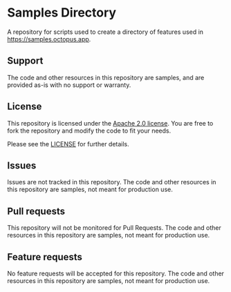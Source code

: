 # Samples Directory
A repository for scripts used to create a directory of features used in https://samples.octopus.app.

## Support

The code and other resources in this repository are samples, and are provided as-is with no support or warranty.

## License

This repository is licensed under the [Apache 2.0 license](https://www.apache.org/licenses/LICENSE-2.0).  You are free to fork the repository and modify the code to fit your needs.

Please see the [LICENSE](LICENSE) for further details.

## Issues

Issues are not tracked in this repository. The code and other resources in this repository are samples, not meant for production use.

## Pull requests

This repository will not be monitored for Pull Requests. The code and other resources in this repository are samples, not meant for production use.

## Feature requests

No feature requests will be accepted for this repository. The code and other resources in this repository are samples, not meant for production use.
